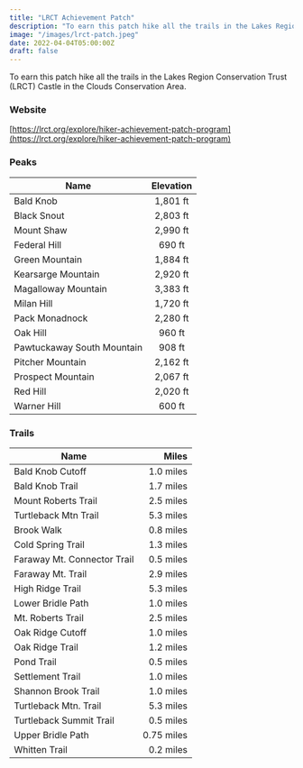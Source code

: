 ```yaml
---
title: "LRCT Achievement Patch"
description: "To earn this patch hike all the trails in the Lakes Region Conservation Trust Castle in the Clouds Conservation Area"
image: "/images/lrct-patch.jpeg"
date: 2022-04-04T05:00:00Z
draft: false
---
```

To earn this patch hike all the trails in the Lakes Region Conservation Trust (LRCT) Castle in the Clouds Conservation Area.
### Website
[https://lrct.org/explore/hiker-achievement-patch-program](https://lrct.org/explore/hiker-achievement-patch-program)

### Peaks 

| Name        |      Elevation     | 
| ------------- | :-----------: | 
| Bald Knob      | 1,801 ft | 
| Black Snout      |   2,803 ft    |
| Mount Shaw |   2,990 ft    | 
| Federal Hill |   690 ft    | 
| Green Mountain |   1,884 ft    | 
| Kearsarge Mountain |   2,920 ft    | 
| Magalloway Mountain |   3,383 ft    | 
| Milan Hill |   1,720 ft    | 
| Pack Monadnock |   2,280 ft    | 
| Oak Hill |   960 ft    | 
| Pawtuckaway South Mountain |   908 ft    | 
| Pitcher Mountain |   2,162 ft    | 
| Prospect Mountain |   2,067 ft    | 
| Red Hill |   2,020 ft    | 
| Warner Hill |   600 ft    | 

### Trails
| Name | Miles |
| ---- | ----: |
| Bald Knob Cutoff| 1.0 miles|
| Bald Knob Trail | 1.7 miles|
| Mount Roberts Trail | 2.5 miles | 
| Turtleback Mtn Trail |5.3 miles | 
| Brook Walk |0.8 miles |
| Cold Spring Trail |1.3 miles | 
| Faraway Mt. Connector Trail |0.5 miles | 
| Faraway Mt. Trail |2.9 miles | 
| High Ridge Trail |5.3 miles |
| Lower Bridle Path |1.0 miles |
| Mt. Roberts Trail |2.5 miles |
| Oak Ridge Cutoff |1.0 miles |
| Oak Ridge Trail |1.2 miles |
| Pond Trail |0.5 miles |
| Settlement Trail |1.0 miles |
| Shannon Brook Trail |1.0 miles |
| Turtleback Mtn. Trail |5.3 miles |
| Turtleback Summit Trail |0.5 miles |
| Upper Bridle Path  |0.75 miles |
| Whitten Trail  |0.2 miles |
